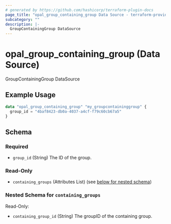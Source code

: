 ```yaml
---
# generated by https://github.com/hashicorp/terraform-plugin-docs
page_title: "opal_group_containing_group Data Source - terraform-provider-opal"
subcategory: ""
description: |-
  GroupContainingGroup DataSource
---
```


# opal_group_containing_group (Data Source)

GroupContainingGroup DataSource

## Example Usage

```terraform
data "opal_group_containing_group" "my_groupcontaininggroup" {
  group_id = "4baf8423-db0a-4037-a4cf-f79c60cb67a5"
}
```

<!-- schema generated by tfplugindocs -->
## Schema

### Required

- `group_id` (String) The ID of the group.

### Read-Only

- `containing_groups` (Attributes List) (see [below for nested schema](#nestedatt--containing_groups))

<a id="nestedatt--containing_groups"></a>
### Nested Schema for `containing_groups`

Read-Only:

- `containing_group_id` (String) The groupID of the containing group.
